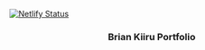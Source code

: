 
[![Netlify Status](https://api.netlify.com/api/v1/badges/cd998188-5568-46f3-a0e9-25a66de2f780/deploy-status)](https://app.netlify.com/sites/brian-kiiru-portifolio/deploys)

<h3 align="center">
  Brian Kiiru Portfolio
</h3>


